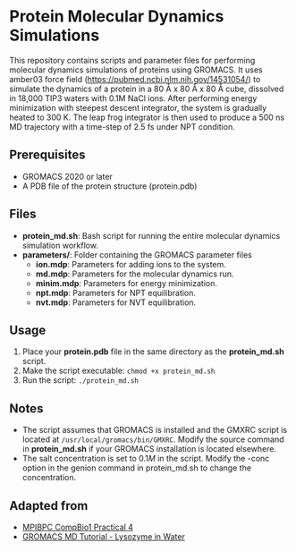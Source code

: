 # Protein Molecular Dynamics Simulations

This repository contains scripts and parameter files for performing molecular dynamics simulations of proteins using GROMACS. It uses amber03 force field (https://pubmed.ncbi.nlm.nih.gov/14531054/) to simulate the dynamics of a protein in a 80 Å x 80 Å x 80 Å cube, dissolved in 18,000 TIP3 waters with 0.1M NaCl ions. After performing energy minimization with steepest descent integrator, the system is gradually heated to 300 K. The leap frog integrator is then used to produce a 500 ns MD trajectory with a time-step of 2.5 fs under NPT condition.



## Prerequisites

- GROMACS 2020 or later
- A PDB file of the protein structure (protein.pdb)

  
## Files

- **protein_md.sh**: Bash script for running the entire molecular dynamics simulation workflow.
- **parameters/**: Folder containing the GROMACS parameter files
    - **ion.mdp**: Parameters for adding ions to the system.
    - **md.mdp**: Parameters for the molecular dynamics run.
    - **minim.mdp**: Parameters for energy minimization.
    - **npt.mdp**: Parameters for NPT equilibration.
    - **nvt.mdp**: Parameters for NVT equilibration.
 
## Usage

1. Place your **protein.pdb** file in the same directory as the **protein_md.sh** script.
2. Make the script executable:    `chmod +x protein_md.sh`
3. Run the script: `./protein_md.sh`

## Notes

- The script assumes that GROMACS is installed and the GMXRC script is located at `/usr/local/gromacs/bin/GMXRC`. Modify the source command in **protein_md.sh** if your GROMACS installation is located elsewhere.
- The salt concentration is set to $0.1 M$ in the script. Modify the -conc option in the genion command in protein_md.sh to change the concentration.

## Adapted from

- [MPIBPC CompBio1 Practical 4](http://www3.mpibpc.mpg.de/groups/de_groot/compbio1/p4/index.html#contents)
- [GROMACS MD Tutorial - Lysozyme in Water](http://www.mdtutorials.com/gmx/lysozyme/01_pdb2gmx.html)


